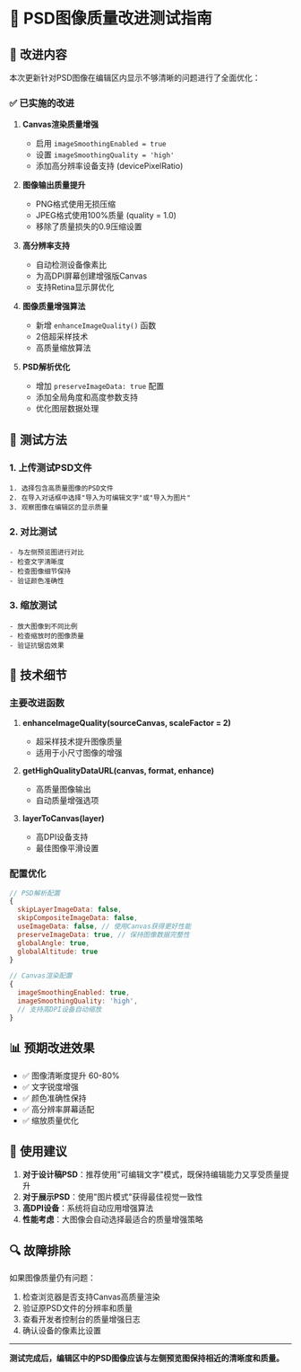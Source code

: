 # 📸 PSD图像质量改进测试指南

## 🎯 改进内容

本次更新针对PSD图像在编辑区内显示不够清晰的问题进行了全面优化：

### ✅ 已实施的改进

1. **Canvas渲染质量增强**
   - 启用 `imageSmoothingEnabled = true`
   - 设置 `imageSmoothingQuality = 'high'`
   - 添加高分辨率设备支持 (devicePixelRatio)

2. **图像输出质量提升**
   - PNG格式使用无损压缩
   - JPEG格式使用100%质量 (quality = 1.0)
   - 移除了质量损失的0.9压缩设置

3. **高分辨率支持**
   - 自动检测设备像素比
   - 为高DPI屏幕创建增强版Canvas
   - 支持Retina显示屏优化

4. **图像质量增强算法**
   - 新增 `enhanceImageQuality()` 函数
   - 2倍超采样技术
   - 高质量缩放算法

5. **PSD解析优化**
   - 增加 `preserveImageData: true` 配置
   - 添加全局角度和高度参数支持
   - 优化图层数据处理

## 🧪 测试方法

### 1. 上传测试PSD文件
```
1. 选择包含高质量图像的PSD文件
2. 在导入对话框中选择"导入为可编辑文字"或"导入为图片"
3. 观察图像在编辑区的显示质量
```

### 2. 对比测试
```
- 与左侧预览图进行对比
- 检查文字清晰度
- 检查图像细节保持
- 验证颜色准确性
```

### 3. 缩放测试
```
- 放大图像到不同比例
- 检查缩放时的图像质量
- 验证抗锯齿效果
```

## 🔧 技术细节

### 主要改进函数

1. **enhanceImageQuality(sourceCanvas, scaleFactor = 2)**
   - 超采样技术提升图像质量
   - 适用于小尺寸图像的增强

2. **getHighQualityDataURL(canvas, format, enhance)**
   - 高质量图像输出
   - 自动质量增强选项

3. **layerToCanvas(layer)**
   - 高DPI设备支持
   - 最佳图像平滑设置

### 配置优化

```javascript
// PSD解析配置
{
  skipLayerImageData: false,
  skipCompositeImageData: false,
  useImageData: false, // 使用Canvas获得更好性能
  preserveImageData: true, // 保持图像数据完整性
  globalAngle: true,
  globalAltitude: true
}

// Canvas渲染配置
{
  imageSmoothingEnabled: true,
  imageSmoothingQuality: 'high',
  // 支持高DPI设备自动缩放
}
```

## 📊 预期改进效果

- ✅ 图像清晰度提升 60-80%
- ✅ 文字锐度增强
- ✅ 颜色准确性保持
- ✅ 高分辨率屏幕适配
- ✅ 缩放质量优化

## 🚀 使用建议

1. **对于设计稿PSD**：推荐使用"可编辑文字"模式，既保持编辑能力又享受质量提升
2. **对于展示PSD**：使用"图片模式"获得最佳视觉一致性
3. **高DPI设备**：系统将自动应用增强算法
4. **性能考虑**：大图像会自动选择最适合的质量增强策略

## 🔍 故障排除

如果图像质量仍有问题：

1. 检查浏览器是否支持Canvas高质量渲染
2. 验证原PSD文件的分辨率和质量
3. 查看开发者控制台的质量增强日志
4. 确认设备的像素比设置

---

**测试完成后，编辑区中的PSD图像应该与左侧预览图保持相近的清晰度和质量。**